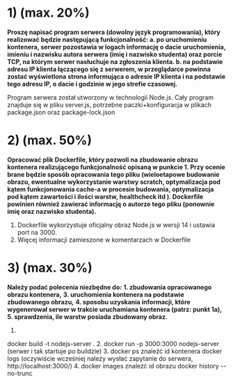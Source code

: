 
# 1) (max. 20%)
**Proszę napisać program serwera (dowolny język programowania), który realizować będzie
następującą funkcjonalność:
a. po uruchomieniu kontenera, serwer pozostawia w logach informację o dacie
uruchomienia, imieniu i nazwisku autora serwera (imię i nazwisko studenta) oraz porcie
TCP, na którym serwer nasłuchuje na zgłoszenia klienta.
b. na podstawie adresu IP klienta łączącego się z serwerem, w przeglądarce powinna
zostać wyświetlona strona informująca o adresie IP klienta i na podstawie tego adresu IP,
o dacie i godzinie w jego strefie czasowej.**

Program serwera został utworzony w technologii Node.js.
Cały program znajduje się w pliku server.js, potrzebne paczki+konfiguracja w plikach package.json oraz package-lock.json


# 2) (max. 50%)
**Opracować plik Dockerfile, który pozwoli na zbudowanie obrazu kontenera realizującego
funkcjonalność opisaną w punkcie 1. Przy ocenie brane będzie sposób opracowania tego pliku
(wieloetapowe budowanie obrazu, ewentualne wykorzystanie warstwy scratch, optymalizacja pod
kątem funkcjonowania cache-a w procesie budowania, optymalizacja pod kątem zawartości i ilości
warstw, healthcheck itd ). Dockerfile powinien również zawierać informację o autorze tego pliku
(ponownie imię oraz nazwisko studenta).**

1. Dockerfile wykorzystuje oficjalny obraz Node.js w wersji 14 i ustawia port na 3000.
2. Więcej informacji zamieszone w komentarzach w Dockerfile

# 3) (max. 30%)
**Należy podać polecenia niezbędne do:**
**1. zbudowania opracowanego obrazu kontenera,**
**3. uruchomienia kontenera na podstawie zbudowanego obrazu,**
**4. sposobu uzyskania informacji, które wygenerował serwer w trakcie uruchamiana kontenera
(patrz: punkt 1a),**
**5. sprawdzenia, ile warstw posiada zbudowany obraz.**

1. 
docker build -t nodejs-server .
2. 
docker run -p 3000:3000 nodejs-server  (serwer i tak startuje po buildzie)
3. 
docker ps
znaleźć id kontenera
docker logs <id kontenera>
(oczywiście wcześniej należy wysłać zapytanie do serwera, http://localhost:3000/)
4.
docker images
znaleźć id obrazu
docker history --no-trunc <id kontenera>
